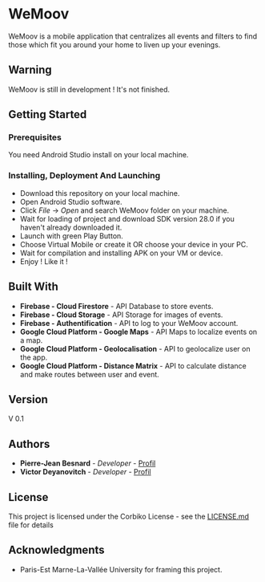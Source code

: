 # WeMoov

WeMoov is a mobile application that centralizes all events and filters to find those
which fit you around your home to liven up your evenings.

## Warning

WeMoov is still in development ! It's not finished.

## Getting Started

### Prerequisites

You need Android Studio install on your local machine.


### Installing, Deployment And Launching

* Download this repository on your local machine.
* Open Android Studio software.
* Click *File* -> *Open* and search WeMoov folder on your machine.
* Wait for loading of project and download SDK version 28.0 if you haven't already downloaded it.
* Launch with green Play Button.
* Choose Virtual Mobile or create it OR choose your device in your PC.
* Wait for compilation and installing APK on your VM or device.
* Enjoy ! Like it !


## Built With

* **Firebase - Cloud Firestore** - API Database to store events.
* **Firebase - Cloud Storage** - API Storage for images of events.
* **Firebase - Authentification** - API to log to your WeMoov account.
* **Google Cloud Platform - Google Maps** - API Maps to localize events on a map.
* **Google Cloud Platform - Geolocalisation** - API to geolocalize user on the app.
* **Google Cloud Platform - Distance Matrix** - API to calculate distance and make routes between user and event.


## Version

V 0.1

## Authors

* **Pierre-Jean Besnard** - *Developer* - [Profil](https://github.com/PJbesnard)
* **Victor Deyanovitch** - *Developer* - [Profil](https://github.com/Victor-Dev77)


## License

This project is licensed under the Corbiko License - see the [LICENSE.md](LICENSE.md) file for details

## Acknowledgments

* Paris-Est Marne-La-Vallée University for framing this project.
